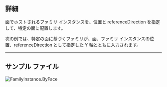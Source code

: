 ## 詳細
面でホストされるファミリ インスタンスを、位置と referenceDirection を指定して、特定の面に配置します。

次の例では、特定の面に基づくファミリが、面、ファミリ インスタンスの位置、referenceDirection として指定した Y 軸とともに入力されます。

___
## サンプル ファイル

![FamilyInstance.ByFace](./Revit.Elements.FamilyInstance.ByFace_img.jpg)
